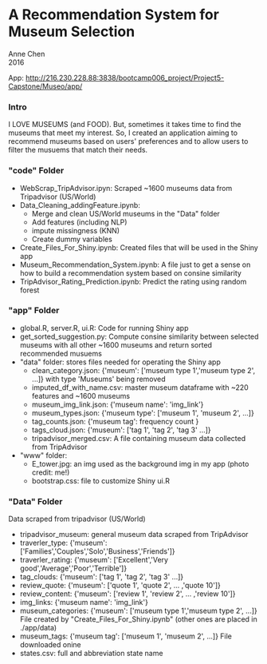 # A Recommendation System for Museum Selection
Anne Chen  
2016  

App: http://216.230.228.88:3838/bootcamp006_project/Project5-Capstone/Museo/app/

### Intro
I LOVE MUSEUMS (and FOOD). But, sometimes it takes time to find the museums that meet my interest. So, I created an application aiming to recommend museums based on users' preferences and to allow users to filter the musuems that match their needs.

### "code" Folder
- WebScrap_TripAdvisor.ipyn: Scraped ~1600 museums data from Tripadvisor (US/World)
- Data_Cleaning_addingFeature.ipynb: 
  * Merge and clean US/World museums in the "Data" folder
  * Add features (including NLP)
  * impute missingness (KNN)
  * Create dummy variables
- Create_Files_For_Shiny.ipynb: Created files that will be used in the Shiny app
- Museum_Recommendation_System.ipynb: A file just to get a sense on how to build a recommendation system based on consine similarity 
- TripAdvisor_Rating_Prediction.ipynb: Predict the rating using random forest

### "app" Folder
- global.R, server.R, ui.R: Code for running Shiny app
- get_sorted_suggestion.py: Compute consine similarity between selected museums with all other ~1600 museums and return sorted recommended musuems
- "data" folder: stores files needed for operating the Shiny app
  -  clean_category.json: {'museum': ['museum type 1','museum type 2', ...]} with type 'Museums' being removed
  -  imputed_df_with_name.csv: master museum dataframe with ~220 features and ~1600 museums
  -  museum_img_link.json: {'museum name': 'img_link'}
  -  museum_types.json: {'museum type': ['museum 1', 'museum 2', ...]}
  -  tag_counts.json: {'museum tag': frequency count }
  -  tags_cloud.json: {'museum': ['tag 1', 'tag 2', 'tag 3' ...]}
  -  tripadvisor_merged.csv: A file containing museum data collected from TripAdvisor
- "www" folder:
  - E_tower.jpg: an img used as the background img in my app (photo credit: me!)
  - bootstrap.css: file to customize Shiny ui.R

### "Data" Folder
Data scraped from tripadvisor (US/World)
- tripadvisor_museum: general museum data scraped from TripAdvisor
- traverler_type: {'museum': ['Families','Couples','Solo','Business','Friends']}
- traverler_rating: {'museum': ['Excellent','Very good','Average','Poor','Terrible']}
- tag_clouds: {'museum': ['tag 1', 'tag 2', 'tag 3' ...]}
- review_quote: {'museum': ['quote 1', 'quote 2', ... ,'quote 10']}
- review_content:  {'museum': ['review 1', 'review 2', ... ,'review 10']}
- img_links: {'museum name': 'img_link'}
- museum_categories: {'museum': ['museum type 1','museum type 2', ...]}
File created by "Create_Files_For_Shiny.ipynb" (other ones are placed in ./app/data)
- museum_tags: {'museum tag': ['museum 1', 'museum 2', ...]}
File downloaded onine
- states.csv: full and abbreviation state name

